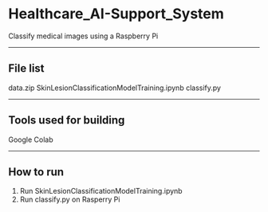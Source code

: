 # Healthcare_AI-Support_System
Classify medical images using a Raspberry Pi

---------
File list
---------
data.zip
SkinLesionClassificationModelTraining.ipynb
classify.py

----------------------------
Tools used for building
----------------------------
Google Colab

----------
How to run
----------
1. Run SkinLesionClassificationModelTraining.ipynb
2. Run classify.py on Rasperry Pi
